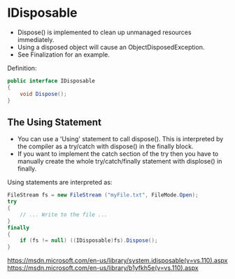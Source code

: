 # IDisposable

- Dispose() is implemented to clean up unmanaged resources immediately.
- Using a disposed object will cause an ObjectDisposedException.
- See Finalization for an example.

Definition:

```csharp
public interface IDisposable
{
    void Dispose();
}
```


## The Using Statement
- You can use a 'Using' statement to call dispose(). This is interpreted by the compiler as a try/catch with dispose() in the finally block.
- If you want to implement the catch section of the try then you have to manually create the whole try/catch/finally statement with displose() in finally.


Using statements are interpreted as:

```csharp
FileStream fs = new FileStream ("myFile.txt", FileMode.Open);
try
{
    // ... Write to the file ...
}
finally
{
    if (fs != null) ((IDisposable)fs).Dispose();
}
```

https://msdn.microsoft.com/en-us/library/system.idisposable(v=vs.110).aspx
https://msdn.microsoft.com/en-us/library/b1yfkh5e(v=vs.110).aspx
<!--stackedit_data:
eyJoaXN0b3J5IjpbMTQxOTM1ODIwNV19
-->